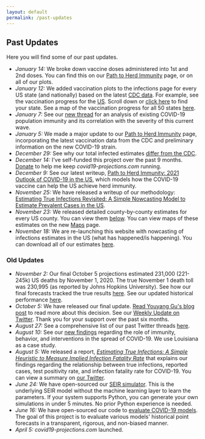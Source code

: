```yaml
---
layout: default
permalink: /past-updates
---
```

## Past Updates

Here you will find some of our past updates.

* *January 14:* We broke down vaccine doses administered into 1st and 2nd doses. You can find this on our [Path to Herd Immunity](/path-to-herd-immunity) page, or on all of our plots.
* *January 12:* We added vaccination plots to the infections page for every US state (and nationally) based on the latest [CDC data](https://covid.cdc.gov/covid-data-tracker/#vaccinations). For example, see the vaccination progress for the [US](/infections/us). Scroll down or [click here](#view-us-infections-estimates) to find your state. See a map of the vaccination progress for all 50 states [here](/maps-infections).
* *January 7:* See our [new thread](https://twitter.com/youyanggu/status/1347266544946929665) for an analysis of existing COVID-19 population immunity and its correlation with the severity of this current wave. 
* *January 5:* We made a major update to our [Path to Herd Immunity](/path-to-herd-immunity) page, incorporating the latest vaccination data from the CDC and preliminary information on the new COVID-19 strain.
* *December 29:* See why our total infected estimates [differ from the CDC](https://twitter.com/youyanggu/status/1344002411556339712).
* *December 14:* I've self-funded this project over the past 9 months. [Donate](/donate) to help me keep *covid19-projections.com* running.
* *December 9:* See our latest writeup, [Path to Herd Immunity: 2021 Outlook of COVID-19 in the US](/path-to-herd-immunity), which models how the COVID-19 vaccine can help the US achieve herd immunity.
* *November 25:* We have released a writeup of our methodology: [Estimating True Infections Revisited: A Simple Nowcasting Model to Estimate Prevalent Cases in the US](/estimating-true-infections-revisited).
* *November 23:* We released detailed county-by-county estimates for every US county. You can view them [below](#us-counties-infections-estimates). You can view maps of these estimates on the new [Maps](/maps-infections) page.
* *November 18:* We are re-launching this website with nowcasting of infections estimates in the US (what has happened/is happening). You can download all of our estimates [here](https://github.com/youyanggu/covid19-infection-estimates-latest).

### Old Updates

* *November 2:* Our final October 5 projections estimated 231,000 (221-245k) US deaths by November 1, 2020. The true November 1 death toll was 230,995 (as reported by Johns Hopkins University). See how our final forecasts tracked the true results [here](/about/#comparison-of-october-us-projections). See our updated historical performance [here](/about/#historical-performance).
* *October 5:* We have released our final update. [Read Youyang Gu's blog post](https://youyanggu.com/blog/six-months-later) to read more about this decision. See our [Weekly Update on Twitter](https://twitter.com/youyanggu/status/1313564063679614982). Thank you for your support over the past six months.
* *August 27:* See a comprehensive list of our past Twitter threads [here](/about/#twitter-threads).
* *August 10:* See our [new findings](https://twitter.com/youyanggu/status/1292898685173534722) regarding the role of immunity, behavior, and interventions in the spread of COVID-19. We use Louisiana as a case study.
* *August 5:* We released a report, *[Estimating True Infections: A Simple Heuristic to Measure Implied Infection Fatality Rate](/estimating-true-infections)* that explains our findings regarding the relationship between true infections, reported cases, test positivity rate, and infection fatality rate for COVID-19. You can view a summary on [our Twitter](https://twitter.com/youyanggu/status/1291092311045283841).
* *June 24:* We have open-sourced our [SEIR simulator](https://github.com/youyanggu/yyg-seir-simulator). This is the underlying SEIR model without the machine learning layer to learn the parameters. If your system supports Python, you can generate your own simulations in under 5 minutes. No prior Python experience is needed.
* *June 16:* We have open-sourced our code to [evaluate COVID-19 models](https://github.com/youyanggu/covid19-forecast-hub-evaluation). The goal of this project is to evaluate various models' historical point forecasts in a transparent, rigorous, and non-biased manner.
* *April 5:* *covid19-projections.com* launched.
